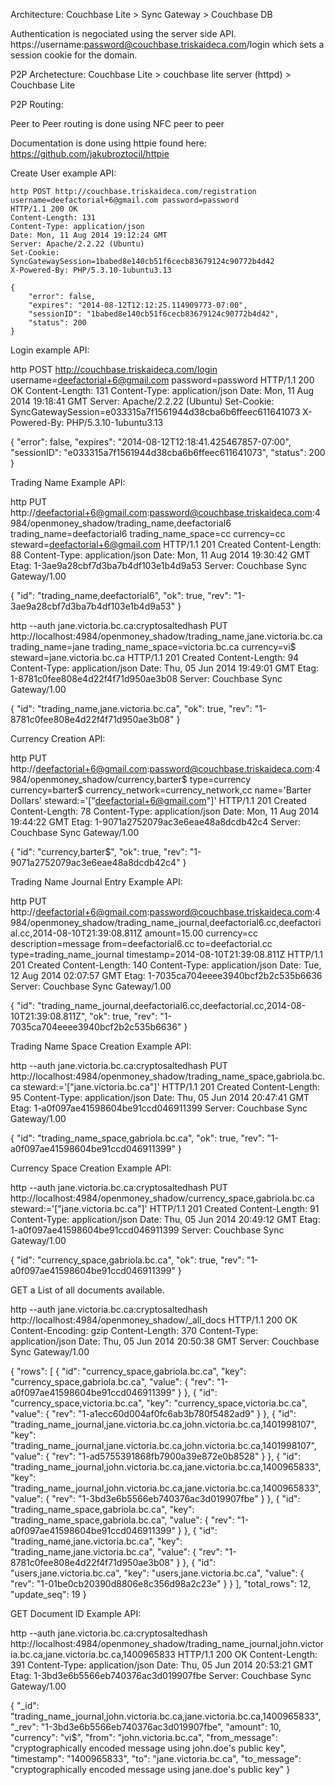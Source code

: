 Architecture:
Couchbase Lite > Sync Gateway > Couchbase DB

Authentication is negociated using the server side API.
https://username:password@couchbase.triskaideca.com/login
which sets a session cookie for the domain.

P2P Archetecture:
Couchbase Lite > couchbase lite server (httpd) > Couchbase Lite

P2P Routing:

Peer to Peer routing is done using NFC peer to peer

Documentation is done using httpie found here: https://github.com/jakubroztocil/httpie

Create User example API:


```
http POST http://couchbase.triskaideca.com/registration username=deefactorial+6@gmail.com password=password
HTTP/1.1 200 OK
Content-Length: 131
Content-Type: application/json
Date: Mon, 11 Aug 2014 19:12:24 GMT
Server: Apache/2.2.22 (Ubuntu)
Set-Cookie: SyncGatewaySession=1babed8e140cb51f6cecb83679124c90772b4d42
X-Powered-By: PHP/5.3.10-1ubuntu3.13

{
    "error": false, 
    "expires": "2014-08-12T12:12:25.114909773-07:00", 
    "sessionID": "1babed8e140cb51f6cecb83679124c90772b4d42", 
    "status": 200
}
```

Login example API:

http POST http://couchbase.triskaideca.com/login username=deefactorial+6@gmail.com password=password
HTTP/1.1 200 OK
Content-Length: 131
Content-Type: application/json
Date: Mon, 11 Aug 2014 19:18:41 GMT
Server: Apache/2.2.22 (Ubuntu)
Set-Cookie: SyncGatewaySession=e033315a7f1561944d38cba6b6ffeec611641073
X-Powered-By: PHP/5.3.10-1ubuntu3.13

{
    "error": false, 
    "expires": "2014-08-12T12:18:41.425467857-07:00", 
    "sessionID": "e033315a7f1561944d38cba6b6ffeec611641073", 
    "status": 200
}


Trading Name Example API:

http PUT http://deefactorial+6@gmail.com:password@couchbase.triskaideca.com:4984/openmoney_shadow/trading_name,deefactorial6 trading_name=deefactorial6 trading_name_space=cc currency=cc steward=deefactorial+6@gmail.com
HTTP/1.1 201 Created
Content-Length: 88
Content-Type: application/json
Date: Mon, 11 Aug 2014 19:30:42 GMT
Etag: 1-3ae9a28cbf7d3ba7b4df103e1b4d9a53
Server: Couchbase Sync Gateway/1.00

{
    "id": "trading_name,deefactorial6", 
    "ok": true, 
    "rev": "1-3ae9a28cbf7d3ba7b4df103e1b4d9a53"
}

http --auth jane.victoria.bc.ca:cryptosaltedhash PUT http://localhost:4984/openmoney_shadow/trading_name,jane.victoria.bc.ca trading_name=jane trading_name_space=victoria.bc.ca currency=vi$ steward=jane.victoria.bc.ca
HTTP/1.1 201 Created
Content-Length: 94
Content-Type: application/json
Date: Thu, 05 Jun 2014 19:49:01 GMT
Etag: 1-8781c0fee808e4d22f4f71d950ae3b08
Server: Couchbase Sync Gateway/1.00

{
    "id": "trading_name,jane.victoria.bc.ca", 
    "ok": true, 
    "rev": "1-8781c0fee808e4d22f4f71d950ae3b08"
}

Currency Creation API:

http PUT http://deefactorial+6@gmail.com:password@couchbase.triskaideca.com:4984/openmoney_shadow/currency,barter$ type=currency currency=barter$ currency_network=currency_network,cc name='Barter Dollars' steward:='["deefactorial+6@gmail.com"]'
HTTP/1.1 201 Created
Content-Length: 78
Content-Type: application/json
Date: Mon, 11 Aug 2014 19:44:22 GMT
Etag: 1-9071a2752079ac3e6eae48a8dcdb42c4
Server: Couchbase Sync Gateway/1.00

{
    "id": "currency,barter$", 
    "ok": true, 
    "rev": "1-9071a2752079ac3e6eae48a8dcdb42c4"
}


Trading Name Journal Entry Example API:

http PUT http://deefactorial+6@gmail.com:password@couchbase.triskaideca.com:4984/openmoney_shadow/trading_name_journal,deefactorial6.cc,deefactorial.cc,2014-08-10T21:39:08.811Z amount=15.00 currency=cc description=message from=deefactorial6.cc to=deefactorial.cc type=trading_name_journal timestamp=2014-08-10T21:39:08.811Z
HTTP/1.1 201 Created
Content-Length: 140
Content-Type: application/json
Date: Tue, 12 Aug 2014 02:07:57 GMT
Etag: 1-7035ca704eeee3940bcf2b2c535b6636
Server: Couchbase Sync Gateway/1.00

{
    "id": "trading_name_journal,deefactorial6.cc,deefactorial.cc,2014-08-10T21:39:08.811Z", 
    "ok": true, 
    "rev": "1-7035ca704eeee3940bcf2b2c535b6636"
}


Trading Name Space Creation Example API:

http --auth jane.victoria.bc.ca:cryptosaltedhash PUT http://localhost:4984/openmoney_shadow/trading_name_space,gabriola.bc.ca steward:='["jane.victoria.bc.ca"]' 
HTTP/1.1 201 Created
Content-Length: 95
Content-Type: application/json
Date: Thu, 05 Jun 2014 20:47:41 GMT
Etag: 1-a0f097ae41598604be91ccd046911399
Server: Couchbase Sync Gateway/1.00

{
    "id": "trading_name_space,gabriola.bc.ca", 
    "ok": true, 
    "rev": "1-a0f097ae41598604be91ccd046911399"
}

Currency Space Creation Example API:

http --auth jane.victoria.bc.ca:cryptosaltedhash PUT http://localhost:4984/openmoney_shadow/currency_space,gabriola.bc.ca steward:='["jane.victoria.bc.ca"]' 
HTTP/1.1 201 Created
Content-Length: 91
Content-Type: application/json
Date: Thu, 05 Jun 2014 20:49:12 GMT
Etag: 1-a0f097ae41598604be91ccd046911399
Server: Couchbase Sync Gateway/1.00

{
    "id": "currency_space,gabriola.bc.ca", 
    "ok": true, 
    "rev": "1-a0f097ae41598604be91ccd046911399"
}


GET a List of all documents available.


http --auth jane.victoria.bc.ca:cryptosaltedhash http://localhost:4984/openmoney_shadow/_all_docs
HTTP/1.1 200 OK
Content-Encoding: gzip
Content-Length: 370
Content-Type: application/json
Date: Thu, 05 Jun 2014 20:50:38 GMT
Server: Couchbase Sync Gateway/1.00

{
    "rows": [
        {
            "id": "currency_space,gabriola.bc.ca", 
            "key": "currency_space,gabriola.bc.ca", 
            "value": {
                "rev": "1-a0f097ae41598604be91ccd046911399"
            }
        }, 
        {
            "id": "currency_space,victoria.bc.ca", 
            "key": "currency_space,victoria.bc.ca", 
            "value": {
                "rev": "1-a1ecc60d004af0fc6ab3b780f5482ad9"
            }
        }, 
        {
            "id": "trading_name_journal,jane.victoria.bc.ca,john.victoria.bc.ca,1401998107", 
            "key": "trading_name_journal,jane.victoria.bc.ca,john.victoria.bc.ca,1401998107", 
            "value": {
                "rev": "1-ad5755391868fb7900a39e872e0b8528"
            }
        }, 
        {
            "id": "trading_name_journal,john.victoria.bc.ca,jane.victoria.bc.ca,1400965833", 
            "key": "trading_name_journal,john.victoria.bc.ca,jane.victoria.bc.ca,1400965833", 
            "value": {
                "rev": "1-3bd3e6b5566eb740376ac3d019907fbe"
            }
        }, 
        {
            "id": "trading_name_space,gabriola.bc.ca", 
            "key": "trading_name_space,gabriola.bc.ca", 
            "value": {
                "rev": "1-a0f097ae41598604be91ccd046911399"
            }
        }, 
        {
            "id": "trading_name,jane.victoria.bc.ca", 
            "key": "trading_name,jane.victoria.bc.ca", 
            "value": {
                "rev": "1-8781c0fee808e4d22f4f71d950ae3b08"
            }
        }, 
        {
            "id": "users,jane.victoria.bc.ca", 
            "key": "users,jane.victoria.bc.ca", 
            "value": {
                "rev": "1-01be0cb20390d8806e8c356d98a2c23e"
            }
        }
    ], 
    "total_rows": 12, 
    "update_seq": 19
}


GET Document ID Example API:

http --auth jane.victoria.bc.ca:cryptosaltedhash http://localhost:4984/openmoney_shadow/trading_name_journal,john.victoria.bc.ca,jane.victoria.bc.ca,1400965833
HTTP/1.1 200 OK
Content-Length: 391
Content-Type: application/json
Date: Thu, 05 Jun 2014 20:53:21 GMT
Etag: 1-3bd3e6b5566eb740376ac3d019907fbe
Server: Couchbase Sync Gateway/1.00

{
    "_id": "trading_name_journal,john.victoria.bc.ca,jane.victoria.bc.ca,1400965833", 
    "_rev": "1-3bd3e6b5566eb740376ac3d019907fbe", 
    "amount": 10, 
    "currency": "vi$", 
    "from": "john.victoria.bc.ca", 
    "from_message": "cryptographically encoded message using john.doe's public key", 
    "timestamp": "1400965833", 
    "to": "jane.victoria.bc.ca", 
    "to_message": "cryptographically encoded message using jane.doe's public key"
}








